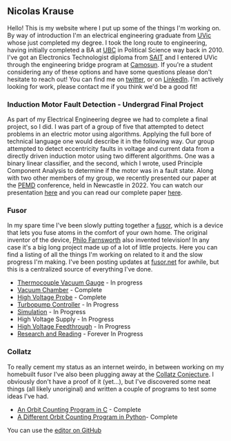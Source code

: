## Nicolas Krause

Hello! This is my website where I put up some of the things I'm working on. By way of introduction I'm an electrical engineering graduate from [UVic](https://www.uvic.ca/engineering/ece/current/undergraduate/electrical/index.php) whose just completed my degree. I took the long route to engineering, having initially completed a BA at [UBC](https://www.ubc.ca/) in Political Science way back in 2010. I've got an Electronics Technologist diploma from [SAIT](https://www.sait.ca/programs-and-courses/diplomas/electronics-engineering-technology) and I entered UVic through the engineering bridge program at [Camosun](https://camosun.ca/programs-courses/find-program/electrical-computer-engineering-bridge-uvic-advanced-diploma). If you're a student considering any of these options and have some questions please don't hesitate to reach out! You can find me on [twitter](https://twitter.com/NickKrause1), or on [LinkedIn](https://www.linkedin.com/in/nicolas-krause-2b3a1525/). I'm actively looking for work, please contact me if you think we'd be a good fit! 

### Induction Motor Fault Detection - Undergrad Final Project
As part of my Electrical Engineering degree we had to complete a final project, so I did. I was part of a group of five that attempted to detect problems in an electric motor using algorithms. Applying the full bore of technical language one would describe it in the following way. Our group attempted to detect eccentricity faults in voltage and current data from a directly driven induction motor using two different algorithms. One was a binary linear classifier, and the second, which I wrote, used Principle Component Analysis to determine if the motor was in a fault state. Along with two other members of my group, we recently presented our paper at the [PEMD](https://pemd.theiet.org/) conference, held in Newcastle in 2022. You can watch our presentation [here](https://youtu.be/bTWBrqiA1kQ?t=831) and you can read our complete paper [here](https://github.com/FuzzyBunnys/Papers/blob/main/Paper91_PEMD_2022.pdf). 

### Fusor
In my spare time I've been slowly putting together a [fusor](https://fusor.net/), which is a device that lets you fuse atoms in the comfort of your own home. The original inventor of the device, [Philo Farnsworth](https://en.wikipedia.org/wiki/Philo_Farnsworth) also invented television! In any case it's a big long project made up of a lot of little projects. Here you can find a listing of all the things I'm working on related to it and the slow progress I'm making. I've been posting updates at [fusor.net](https://fusor.net/board/) for awhile, but this is a centralized source of everything I've done. 
* [Thermocouple Vacuum Gauge](https://fuzzybunnys.github.io/Thermocouple-Gauge-Sensor/) - In progress
* [Vacuum Chamber](https://fuzzybunnys.github.io/Vacuum-Chamber/) - Complete
* [High Voltage Probe](https://fuzzybunnys.github.io/HighVoltageProbe) - Complete
* [Turbopump Controller](https://fuzzybunnys.github.io/TurbopumpController) - In Progress
* [Simulation](https://fuzzybunnys.github.io/Fusor-Simulation/) - In Progress
* High Voltage Supply - In Progress
* [High Voltage Feedthrough]() - In Progress
* [Research and Reading](https://fuzzybunnys.github.io/FusorResearchReading) - Forever In Progress

### Collatz
To really cement my status as an internet weirdo, in between working on my homebuilt fusor I've also been plugging away at the [Collatz Conjecture](https://en.wikipedia.org/wiki/Collatz_conjecture). I obviously don't have a proof of it (yet...), but I've discovered some neat things (all likely unoriginal) and written a couple of programs to test some ideas I've had.
* [An Orbit Counting Program in C](https://fuzzybunnys.github.io/Collatz-Programs/) - Complete
* [A Different Orbit Counting Program in Python](https://fuzzybunnys.github.io/A-Different-Orbit-Counting-Program/)- Complete


You can use the [editor on GitHub](https://github.com/FuzzyBunnys/Website/edit/gh-pages/index.md) 

